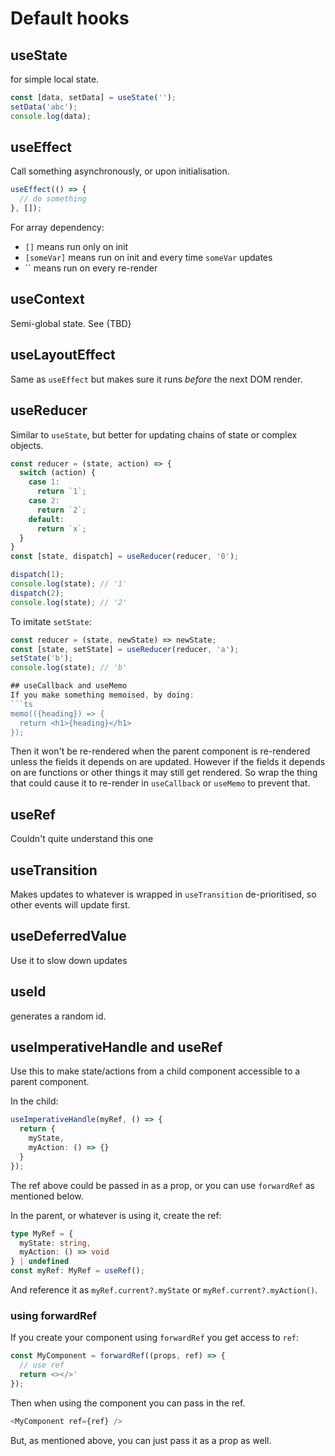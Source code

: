 # Default hooks

## useState
for simple local state.

```ts
const [data, setData] = useState('');
setData('abc');
console.log(data);
```

## useEffect
Call something asynchronously, or upon initialisation.

```ts
useEffect(() => {
  // do something
}, []);
```

For array dependency:
- `[]` means run only on init
- `[someVar]` means run on init and every time `someVar` updates
- `` means run on every re-render

## useContext
Semi-global state. See {TBD}

## useLayoutEffect
Same as `useEffect` but makes sure it runs *before* the next DOM render.

## useReducer
Similar to `useState`, but better for updating chains of state or complex objects.

```ts
const reducer = (state, action) => {
  switch (action) {
    case 1:
      return `1`;
    case 2:
      return `2`;
    default:
      return `x`;
  }
}
const [state, dispatch] = useReducer(reducer, '0');

dispatch(1);
console.log(state); // '1'
dispatch(2);
console.log(state); // '2'
```

To imitate `setState`:
```ts
const reducer = (state, newState) => newState;
const [state, setState] = useReducer(reducer, 'a');
setState('b');
console.log(state); // 'b'

## useCallback and useMemo
If you make something memoised, by doing:
```ts
memo(({heading}) => {
  return <h1>{heading}</h1>
});
```

Then it won't be re-rendered when the parent component is re-rendered unless the fields it depends on are updated. However if the fields it depends on are functions or other
things it may still get rendered. So wrap the thing that could cause it to re-render in `useCallback` or `useMemo` to prevent that.

## useRef
Couldn't quite understand this one

## useTransition
Makes updates to whatever is wrapped in `useTransition` de-prioritised, so other events will update first.

## useDeferredValue
Use it to slow down updates

## useId
generates a random id.

## useImperativeHandle and useRef
Use this to make state/actions from a child component accessible to a parent component.

In the child:
```ts
useImperativeHandle(myRef, () => {
  return {
    myState,
    myAction: () => {}
  }
});
```

The ref above could be passed in as a prop, or you can use `forwardRef` as mentioned below.

In the parent, or whatever is using it, create the ref:
```ts
type MyRef = {
  myState: string,
  myAction: () => void
} | undefined
const myRef: MyRef = useRef();
```

And reference it as `myRef.current?.myState` or `myRef.current?.myAction()`.

### using forwardRef
If you create your component using `forwardRef` you get access to `ref`:
```ts
const MyComponent = forwardRef((props, ref) => {
  // use ref
  return <></>'
});
```

Then when using the component you can pass in the ref.
```ts
<MyComponent ref={ref} />
```

But, as mentioned above, you can just pass it as a prop as well.

